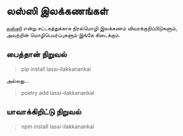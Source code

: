 # லஸ்ஸி இலக்கணங்கள்
[லஸ்ஸி](https://லஸ்ஸி.இந்தியா) என்று சட்டகத்துக்காக நிரல்மொழி இலக்கணம் விவரக்குறிப்பிடுகளும், அவற்றின் மொழிபெயர்ப்புகளும் இங்கே கிடைக்கும்.

## பைத்தான் நிறுவல்
> pip install lassi-ilakkanankal

அல்லது...
> poetry add lassi-ilakkanankal

## யாவாக்கிறிட்டு நிறுவல்
> npm install lassi-ilakkanankal


